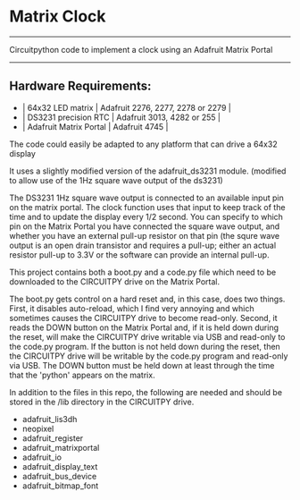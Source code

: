# Matrix Clock 
***
Circuitpython code to implement a clock using an Adafruit Matrix Portal
***
## Hardware Requirements:
* | 64x32 LED matrix       | Adafruit 2276, 2277, 2278 or 2279 |
* | DS3231 precision RTC   | Adafruit 3013, 4282 or 255        |
* | Adafruit Matrix Portal | Adafruit 4745                     |
  
The code could easily be adapted to any platform that can
drive a 64x32 display

It uses a slightly modified version of the adafruit_ds3231 module.
(modified to allow use of the 1Hz square wave output of the ds3231)

The DS3231 1Hz square wave output is connected to an available 
input pin on the matrix portal.  The clock function uses that input
to keep track of the time and to update the display every 1/2 second.
You can specify to which pin on the Matrix Portal you have connected 
the square wave output, and whether you have an external pull-up
resistor on that pin (the squre wave output is an open drain transistor
and requires a pull-up; either an actual resistor pull-up to 3.3V or 
the software can provide an internal pull-up.

This project contains both a boot.py and a code.py file which need
to be downloaded to the CIRCUITPY drive on the Matrix Portal.

The boot.py gets control on a hard reset and, in this case, does
two things.  First, it disables auto-reload, which I find very
annoying and which sometimes causes the CIRCUITPY drive to become
read-only.  Second, it reads the DOWN button on the Matrix Portal and,
if it is held down during the reset, will make the CIRCUITPY drive 
writable via USB and read-only to the code.py program.  If the button
is not held down during the reset, then the CIRCUITPY drive will be
writable by the code.py program and read-only via USB.
The DOWN button must be held down at least through the time that the
'python' appears on the matrix.

In addition to the files in this repo, the following are needed and
should be stored in the /lib directory in the CIRCUITPY drive.

*  adafruit_lis3dh
*  neopixel
*  adafruit_register
*  adafruit_matrixportal
*  adafruit_io
*  adafruit_display_text
*  adafruit_bus_device
*  adafruit_bitmap_font
  
